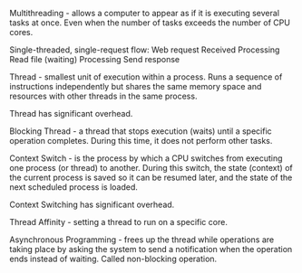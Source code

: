
Multithreading - allows a computer to appear as if it is executing several tasks at once.
	Even when the number of tasks exceeds the number of CPU cores.

Single-threaded, single-request flow:
	Web request Received
	Processing
	Read file (waiting)
	Processing
	Send response

Thread - smallest unit of execution within a process.
	Runs a sequence of instructions independently but shares the same memory space and resources with other threads in the same process.

Thread has significant overhead.

Blocking Thread - a thread that stops execution (waits) until a specific operation completes.
	During this time, it does not perform other tasks.

Context Switch - is the process by which a CPU switches from executing one process (or thread) to another.
	During this switch, the state (context) of the current process is saved so it can be resumed later, and the state of the next scheduled process is loaded.

Context Switching has significant overhead.

Thread Affinity - setting a thread to run on a specific core.

Asynchronous Programming - frees up the thread while operations are taking place by asking the system to send a notification when the operation ends instead of waiting.
	Called non-blocking operation.